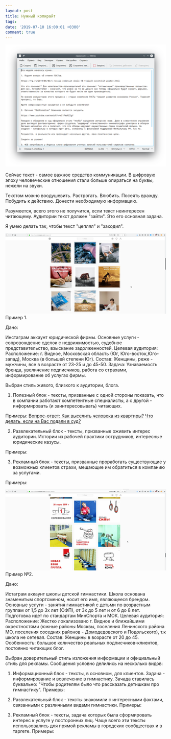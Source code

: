 ```yaml
---
layout: post
title: Нужный копирайт
tags: 
date: '2019-07-10 16:00:01 +0300'
comment: true
---
```

![Сладкий текст]( /image/sladkiy.png)

Сейчас текст - самое важное средство коммуникации. В цифровую эпоху человеческие отношения стали больше опираться на буквы, нежели на звуки.

Текстом можно воодушевить. Растрогать. Влюбить. Посеять вражду. Побудить к действию. Донести необходимую информацию.

Разумеется, всего этого не получится, если текст неинтересен читающему. Аудитории текст должен "зайти". Это его основная задача.

Я умею делать так, чтобы текст "цеплял" и "заходил". 



![Юрцентр]( /image/lawcenter.png)
Пример 1.

Дано:

Инстаграм аккаунт юридической фирмы. 
Основные услуги - сопровождение сделок с недвижимостью, судебное представительство, взыскание задолженностей.
Целевая аудитория: 
Расположение: г. Видное, Московская область (Юг, Юго-восток,Юго-запад), Москва (в большей степени Юг).
Состав: Женщины, реже - мужчины, все в возрасте от 23-25 и до 45-50. 
Задача:
Узнаваемость бренда, увеличение подписчиков, работа со страхами, информирование об услугах фирмы.

Выбран стиль живого, близкого к аудитории, блога. 
1. Полезный блок - тексты, призванные с одной стороны показать, что в компании работают компетентные специалисты, а с другой - информировать (и заинтересовывать) читающих.

Примеры: 
[Вопрос-ответ: Как выселить человека из квартиры?](/sample/viselit)
[Что делать, если на Вас подали в суд?](/sample/suditsa)


2. Развлекательный блок - тексты, призванные оживить интерес аудитории. Истории из рабочей практики сотрудников, интересные юридические казусы.

Примеры:

3. Рекламный блок - тексты, призванные проработать существующие у возможных клиентов страхи, мещающие им обратиться в компанию за услугами.

Примеры:




![Cпортшкола]( /image/sportshkola.png)
Пример №2.

Дано:

Истаграм аккаунт школы детской гимнастики. Школа основана знаменитым спортсменом, носит его имя, являющееся брендом.
Основные услуги - занятия гимнастикой с детьми по возрастным группам от 1,5 до 3х лет (ОФП), от 3х до 5 лет и от 6 до 8 лет. Подготовка идет по стандартам МинСпорта и МОК. 
Целевая аудитория:
Расположение: Жестко локализовано г. Видное и ближайшими окрестностями (южные районы Москвы, поселения Ленинского района МО, поселения соседних районов - Домодедовского и Подольского), т.к школа не сетевая.
Состав: Женщины в возрасте от 20 до 45.
Особенность: большое количество реальных подписчиков-клиентов, постоянно читающих блог.

Выбран доверительный стиль изложения информации и официальный стиль для рекламы. Сообщения условно делились на несколько видов:
1. Информационный блок - тексты, в основном, для клиентов. Задача - информирование и вовлечение в гимнастику. Зачада ставилась буквально: "Чтобы родителям было что рассказать детишкам про гимнастику". 
Примеры:

2. Развлекательный блок - тексты знакомили с интересными фактами, связанными с различными видами гимнастики.
Примеры:

3. Рекламный блок - тексты, задача которых была сформировать интерес к услуге у посторонних лиц. Чаще всего эти тексты использовались для прямой рекламы в городских сообществах и в таргете.
Примеры:






